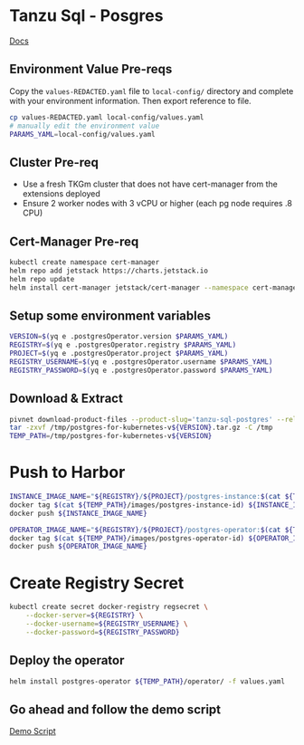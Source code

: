 # Tanzu Sql - Posgres

[Docs](https://postgres-kubernetes.docs.pivotal.io/1-1/installing.html)

## Environment Value Pre-reqs

Copy the `values-REDACTED.yaml` file to `local-config/` directory and complete with your environment information.  Then export reference to file.

```bash
cp values-REDACTED.yaml local-config/values.yaml
# manually edit the environment value
PARAMS_YAML=local-config/values.yaml
```

## Cluster Pre-req

- Use a fresh TKGm cluster that does not have cert-manager from the extensions deployed
- Ensure 2 worker nodes with 3 vCPU or higher (each pg node requires .8 CPU)

## Cert-Manager Pre-req

```bash
kubectl create namespace cert-manager
helm repo add jetstack https://charts.jetstack.io
helm repo update
helm install cert-manager jetstack/cert-manager --namespace cert-manager  --version v1.0.2 --set installCRDs=true
```

## Setup some environment variables

```bash
VERSION=$(yq e .postgresOperator.version $PARAMS_YAML)
REGISTRY=$(yq e .postgresOperator.registry $PARAMS_YAML)
PROJECT=$(yq e .postgresOperator.project $PARAMS_YAML)
REGISTRY_USERNAME=$(yq e .postgresOperator.username $PARAMS_YAML)
REGISTRY_PASSWORD=$(yq e .postgresOperator.password $PARAMS_YAML)
```

## Download & Extract

```bash
pivnet download-product-files --product-slug='tanzu-sql-postgres' --release-version='1.1.0' --product-file-id=893946 --download-dir /tmp
tar -zxvf /tmp/postgres-for-kubernetes-v${VERSION}.tar.gz -C /tmp
TEMP_PATH=/tmp/postgres-for-kubernetes-v${VERSION}
```

# Push to Harbor

```bash
INSTANCE_IMAGE_NAME="${REGISTRY}/${PROJECT}/postgres-instance:$(cat ${TEMP_PATH}/images/postgres-instance-tag)"
docker tag $(cat ${TEMP_PATH}/images/postgres-instance-id) ${INSTANCE_IMAGE_NAME}
docker push ${INSTANCE_IMAGE_NAME}

OPERATOR_IMAGE_NAME="${REGISTRY}/${PROJECT}/postgres-operator:$(cat ${TEMP_PATH}/images/postgres-operator-tag)"
docker tag $(cat ${TEMP_PATH}/images/postgres-operator-id) ${OPERATOR_IMAGE_NAME}
docker push ${OPERATOR_IMAGE_NAME}
```

# Create Registry Secret

```bash
kubectl create secret docker-registry regsecret \
    --docker-server=${REGISTRY} \
    --docker-username=${REGISTRY_USERNAME} \
    --docker-password=${REGISTRY_PASSWORD}
```

## Deploy the operator

```bash
helm install postgres-operator ${TEMP_PATH}/operator/ -f values.yaml
```

## Go ahead and follow the demo script

[Demo Script](demo.md)
